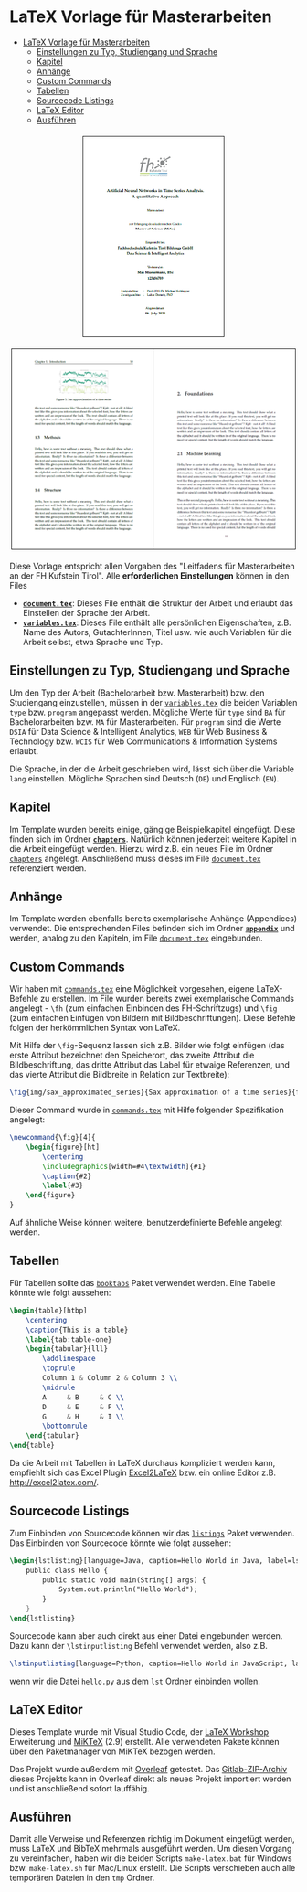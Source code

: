 # LaTeX Vorlage für Masterarbeiten

- [LaTeX Vorlage für Masterarbeiten](#latex-vorlage-f%C3%BCr-masterarbeiten)
  - [Einstellungen zu Typ, Studiengang und Sprache](#einstellungen-zu-typ-studiengang-und-sprache)
  - [Kapitel](#kapitel)
  - [Anhänge](#anh%C3%A4nge)
  - [Custom Commands](#custom-commands)
  - [Tabellen](#tabellen)
  - [Sourcecode Listings](#sourcecode-listings)
  - [LaTeX Editor](#latex-editor)
  - [Ausführen](#ausf%C3%BChren)

<img src="img/titlepage.png" style="border:1px solid; height:350px;margin-left: auto;margin-right:auto;display:block;margin-bottom:20px;margin-top:20px">
<img src="img/innerpages.png" style="border:1px solid; height:350px;margin-left: auto;margin-right:auto;display:block;margin-bottom:20px;margin-top:20px">

Diese Vorlage entspricht allen Vorgaben des "Leitfadens für Masterarbeiten an der FH Kufstein Tirol". Alle **erforderlichen Einstellungen** können in den Files

* **[`document.tex`](document.tex)**: Dieses File enthält die Struktur der Arbeit und erlaubt das Einstellen der Sprache der Arbeit.
* **[`variables.tex`](variables.tex)**: Dieses File enthält alle persönlichen Eigenschaften, z.B. Name des Autors, GutachterInnen, Titel usw. wie auch Variablen für die Arbeit selbst, etwa Sprache und Typ.

## Einstellungen zu Typ, Studiengang und Sprache
Um den Typ der Arbeit (Bachelorarbeit bzw. Masterarbeit) bzw. den Studiengang einzustellen, müssen in der [`variables.tex`](variables.tex) die beiden Variablen `type` bzw. `program` angepasst werden. Mögliche Werte für `type` sind `BA` für Bachelorarbeiten bzw. `MA` für Masterarbeiten. Für `program` sind die Werte `DSIA` für Data Science & Intelligent Analytics, `WEB` für Web Business & Technology bzw. `WCIS` für Web Communications & Information Systems erlaubt.

Die Sprache, in der die Arbeit geschrieben wird, lässt sich über die Variable `lang` einstellen. Mögliche Sprachen sind Deutsch (`DE`) und Englisch (`EN`).

## Kapitel

Im Template wurden bereits einige, gängige Beispielkapitel eingefügt. Diese finden sich im Ordner **[`chapters`](chapters)**. Natürlich können jederzeit weitere Kapitel in die Arbeit eingefügt werden. Hierzu wird z.B. ein neues File im Ordner [`chapters`](chapters) angelegt. Anschließend muss dieses im File [`document.tex`](document.tex) referenziert werden.

## Anhänge

Im Template werden ebenfalls bereits exemplarische Anhänge (Appendices) verwendet. Die entsprechenden Files befinden sich im Ordner **[`appendix`](appendix)** und werden, analog zu den Kapiteln, im File [`document.tex`](document.tex) eingebunden.

## Custom Commands

Wir haben mit [`commands.tex`](commands.tex) eine Möglichkeit vorgesehen, eigene LaTeX-Befehle zu erstellen. Im File wurden bereits zwei exemplarische Commands angelegt - `\fh` (zum einfachen Einbinden des FH-Schriftzugs) und `\fig` (zum einfachen Einfügen von Bildern mit Bildbeschriftungen). Diese Befehle folgen der herkömmlichen Syntax von LaTeX. 

Mit Hilfe der `\fig`-Sequenz lassen sich z.B. Bilder wie folgt einfügen (das erste Attribut bezeichnet den Speicherort, das zweite Attribut die Bildbeschriftung, das dritte Attribut das Label für etwaige Referenzen, und das vierte Attribut die Bildbreite in Relation zur Textbreite):

```latex
\fig{img/sax_approximated_series}{Sax approximation of a time series}{fig:sax}{0.5}
```

Dieser Command wurde in [`commands.tex`](commands.tex) mit Hilfe folgender Spezifikation angelegt:

```latex
\newcommand{\fig}[4]{
    \begin{figure}[ht]
        \centering
        \includegraphics[width=#4\textwidth]{#1}
        \caption{#2}
        \label{#3}
    \end{figure}
}
```

Auf ähnliche Weise können weitere, benutzerdefinierte Befehle angelegt werden.

## Tabellen

Für Tabellen sollte das [`booktabs`](https://ctan.org/pkg/booktabs?lang=de) Paket verwendet werden. Eine Tabelle könnte wie folgt aussehen:

```latex
\begin{table}[htbp]
    \centering
    \caption{This is a table}
    \label{tab:table-one}
    \begin{tabular}{lll}
        \addlinespace
        \toprule
        Column 1 & Column 2 & Column 3 \\
        \midrule
        A     & B     & C \\
        D     & E     & F \\
        G     & H     & I \\
        \bottomrule
    \end{tabular}
\end{table}
```

Da die Arbeit mit Tabellen in LaTeX durchaus kompliziert werden kann, empfiehlt sich das Excel Plugin [Excel2LaTeX](https://www.heise.de/download/product/excel2latex-66332) bzw. ein online Editor z.B. http://excel2latex.com/.

## Sourcecode Listings

Zum Einbinden von Sourcecode können wir das [`listings`](https://ctan.org/pkg/listings) Paket verwenden. Das Einbinden von Sourcecode könnte wie folgt aussehen:

```latex
\begin{lstlisting}[language=Java, caption=Hello World in Java, label=lst:hello-world-java]
    public class Hello {
        public static void main(String[] args) {
            System.out.println("Hello World");
        }
    }
\end{lstlisting}
```

Sourcecode kann aber auch direkt aus einer Datei eingebunden werden. Dazu kann der `\lstinputlisting` Befehl verwendet werden, also z.B.

```latex
\lstinputlisting[language=Python, caption=Hello World in JavaScript, label=lst:hello-world-py]{./lst/hello.py}
```

wenn wir die Datei `hello.py` aus dem `lst` Ordner einbinden wollen.

## LaTeX Editor

Dieses Template wurde mit Visual Studio Code, der [LaTeX Workshop](https://marketplace.visualstudio.com/items?itemName=James-Yu.latex-workshop) Erweiterung und [MiKTeX](https://miktex.org/download) (2.9) erstellt. Alle verwendeten Pakete können über den Paketmanager von MiKTeX bezogen werden.

Das Projekt wurde außerdem mit [Overleaf](https://www.overleaf.com) getestet. Das [Gitlab-ZIP-Archiv](https://gitlab.web.fh-kufstein.ac.at/kohleggermichael/WEBTA_latex_template/-/archive/master/WEBTA_latex_template-master.zip) dieses Projekts kann in Overleaf direkt als neues Projekt importiert werden und ist anschließend sofort lauffähig.

## Ausführen

Damit alle Verweise und Referenzen richtig im Dokument eingefügt werden, muss LaTeX und BibTeX mehrmals ausgeführt werden. Um diesen Vorgang zu vereinfachen, haben wir die beiden Scripts `make-latex.bat` für Windows bzw. `make-latex.sh` für Mac/Linux erstellt. Die Scripts verschieben auch alle temporären Dateien in den `tmp` Ordner.
